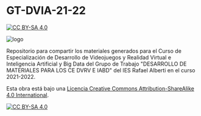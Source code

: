 # GT-DVIA-21-22
[![CC BY-SA 4.0][cc-by-sa-shield]][cc-by-sa]

![logo][logo-image]

[logo-image]: https://github.com/IES-Rafael-Alberti/GT-DVIA-21-22/blob/main/logos/logo-github.png

Repositorio para compartir los materiales generados para el Curso de Especialización de Desarrollo de Videojuegos y Realidad Virtual e Inteligencia Artificial y Big Data del Grupo de Trabajo "DESARROLLO DE MATERIALES PARA LOS CE DVRV E IABD" del IES Rafael Alberti en el curso 2021-2022.

Esta obra está bajo una
[Licencia Creative Commons Attribution-ShareAlike 4.0 International][cc-by-sa].

[![CC BY-SA 4.0][cc-by-sa-image]][cc-by-sa]

[cc-by-sa]: http://creativecommons.org/licenses/by-sa/4.0/
[cc-by-sa-image]: https://licensebuttons.net/l/by-sa/4.0/88x31.png
[cc-by-sa-shield]: https://img.shields.io/badge/License-CC%20BY--SA%204.0-lightgrey.svg
